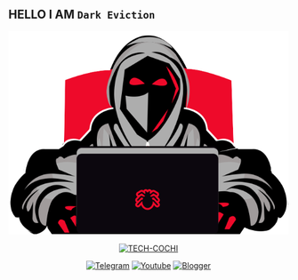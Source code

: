 ## HELLO I AM ```Dark Eviction```

<p align="center"><a href="https://github.com/rixon-cochi"><img src="https://github.com/rixon-cochi/rixon-cochi/blob/main/IMG/Hack-This-SIte-Basic-9-ngr-5QXatUvRfM.gif"=alt"bt">


<p align="center"><a href="https://github.com/rixon-cochi"><img title="TECH-COCHI" src="https://github-readme-stats.vercel.app/api?username=rixon-cochi&show_icons=true&include_all_commits=true&theme=chartreuse-dark&cache_seconds=3200"></a>
</p>


<p align="center">
<a href="https://t.me/DarkEviction"><img title="Telegram" src="https://img.shields.io/badge/Telegram-black?style=for-the-badge&logo=Telegram"></a>
<a href="https://youtube.com/c/DarkEviction"><img title="Youtube" src="https://img.shields.io/badge/Youtube-red?style=for-the-badge&logo=Youtube"></a>
<a href="https://darkeviction.blogspot.com"><img title="Blogger" src="https://img.shields.io/badge/Blogger-gold?style=for-the-badge&logo=Blogger"></a>


